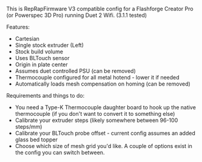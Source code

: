 This is RepRapFirmware V3 compatible config for a Flashforge Creator Pro (or Powerspec 3D Pro) running Duet 2 Wifi. (3.1.1 tested)

Features:
* Cartesian
* Single stock extruder (Left)
* Stock build volume
* Uses BLTouch sensor
* Origin in plate center
* Assumes duet controlled PSU (can be removed)
* Thermocouple configured for all metal hotend - lower it if needed
* Automatically loads mesh compensation on homing (can be removed)

Requirements and things to do:
* You need a Type-K Thermocouple daughter board to hook up the native thermocouple (if you don't want to convert it to something else)
* Calibrate your extruder steps (likely somewhere between 96-100 steps/mm)
* Calibrate your BLTouch probe offset - current config assumes an added glass bed topper
* Choose which size of mesh grid you'd like.  A couple of options exist in the config you can switch between.